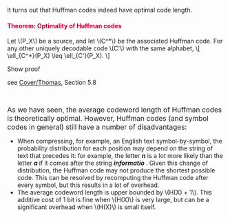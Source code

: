 <p>It turns out that Huffman codes indeed have optimal code length.</p>
<div class="content-box pad-box-mini border border-trbl border-round">
<h4 style="color: #bc0031;"><strong>Theorem: Optimality of Huffman codes</strong></h4>
Let \(P_X\) be a source, and let \(C^*\) be the associated Huffman code. For any other uniquely decodable code \(C'\) with the same alphabet, \[ \ell_{C^*}(P_X) \leq \ell_{C'}(P_X). \]
<p><span class="element_toggler" role="button" aria-controls="group10" aria-label="Toggler" aria-expanded="false"><span class="Button">Show proof</span></span></p>
<div id="group10" style="">
<div class="content-box">see <a href="http://onlinelibrary.wiley.com/book/10.1002/0471200611" target="_blank">Cover/Thomas</a>, Section 5.8</div>
</div>
</div>
<p> </p>
<p><span style="font-size: 1rem;">As we have seen, the average codeword length of Huffman codes is theoretically optimal. However, Huffman codes (and symbol codes in general) still have a number of disadvantages:</span></p>
<ul>
<li>When compressing, for example, an English text symbol-by-symbol, the probability distribution for each position may depend on the string of text that precedes it: for example, the letter <strong><em>n</em></strong> is a lot more likely than the letter <strong><em>a </em></strong>if it comes after the string <strong><em>informatio </em></strong>. Given this change of distribution, the Huffman code may not produce the shortest possible code. This can be resolved by recomputing the Huffman code after every symbol, but this results in a lot of overhead.</li>
<li>The average codeword length is upper bounded by \(H(X) + 1\). This additive cost of 1 bit is fine when \(H(X)\) is very large, but can be a significant overhead when \(H(X)\) is small itself.</li>
</ul>